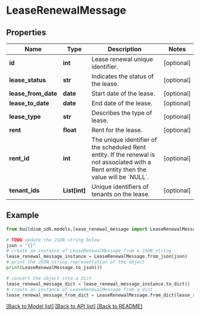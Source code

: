 # LeaseRenewalMessage


## Properties

Name | Type | Description | Notes
------------ | ------------- | ------------- | -------------
**id** | **int** | Lease renewal unique identifier. | [optional] 
**lease_status** | **str** | Indicates the status of the lease. | [optional] 
**lease_from_date** | **date** | Start date of the lease. | [optional] 
**lease_to_date** | **date** | End date of the lease. | [optional] 
**lease_type** | **str** | Describes the type of lease. | [optional] 
**rent** | **float** | Rent for the lease. | [optional] 
**rent_id** | **int** | The unique identifier of the scheduled Rent entity. If the renewal is not associated with a Rent entity then the value will be &#x60;NULL&#x60;. | [optional] 
**tenant_ids** | **List[int]** | Unique identifiers of tenants on the lease. | [optional] 

## Example

```python
from buildium_sdk.models.lease_renewal_message import LeaseRenewalMessage

# TODO update the JSON string below
json = "{}"
# create an instance of LeaseRenewalMessage from a JSON string
lease_renewal_message_instance = LeaseRenewalMessage.from_json(json)
# print the JSON string representation of the object
print(LeaseRenewalMessage.to_json())

# convert the object into a dict
lease_renewal_message_dict = lease_renewal_message_instance.to_dict()
# create an instance of LeaseRenewalMessage from a dict
lease_renewal_message_from_dict = LeaseRenewalMessage.from_dict(lease_renewal_message_dict)
```
[[Back to Model list]](../README.md#documentation-for-models) [[Back to API list]](../README.md#documentation-for-api-endpoints) [[Back to README]](../README.md)


